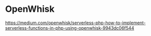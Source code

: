 # OpenWhisk

https://medium.com/openwhisk/serverless-php-how-to-implement-serverless-functions-in-php-using-openwhisk-9943dc06f544
